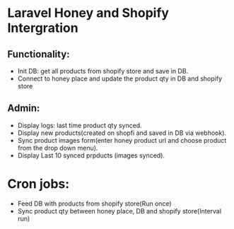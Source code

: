 # Laravel Honey and Shopify Intergration
## Functionality:
- Init DB: get all products from shopify store and save in DB.
- Connect to honey place and update the product qty in DB and shopify store
## Admin:
- Display logs: last time product qty synced.
- Display new products(created on shopfi and saved in DB via webhook).
- Sync product images form(enter honey product url and choose product from the drop down menu).
- Display Last 10 synced prpducts (images synced).


# Cron jobs:
- Feed DB with products from shopify store(Run once)
- Sync product qty between honey place, DB and shopify store(Interval run)